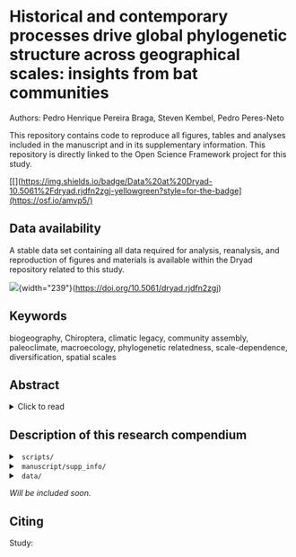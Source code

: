 # Historical and contemporary processes drive global phylogenetic structure across geographical scales: insights from bat communities

Authors: Pedro Henrique Pereira Braga, Steven Kembel, Pedro Peres-Neto

This repository contains code to reproduce all figures, tables and analyses included in the manuscript and in its supplementary information. This repository is directly linked to the Open Science Framework project for this study.

[[](https://img.shields.io/badge/Data%20at%20Dryad-10.5061%2Fdryad.rjdfn2zgj-yellowgreen?style=for-the-badge](https://osf.io/amvp5/)

## Data availability

A stable data set containing all data required for analysis, reanalysis, and reproduction of figures and materials is available within the Dryad repository related to this study.

![](https://img.shields.io/badge/Dryad-10.5061%252Fdryad.rjdfn2zgj-yellowgreen?style=for-the-badge&logo=dryad.svg){width="239"}(<https://doi.org/10.5061/dryad.rjdfn2zgj>)

## Keywords

biogeography, Chiroptera, climatic legacy, community assembly, paleoclimate, macroecology, phylogenetic relatedness, scale-dependence, diversification, spatial scales

## Abstract

<details>

<summary>Click to read</summary>

### Aim

Patterns of evolutionary relatedness among co-occurring species are driven by scale-dependent contemporary and historical processes. Yet, we still lack a detailed understanding of how these drivers impact the phylogenetic structure of biological communities. Here, we focused on bats -- one of the most speciose and vagile groups of mammals -- and test the predictions of three general biogeographical hypotheses that are particularly relevant to understanding how paleoclimatic stability, local diversification rates, and geographical scales shaped their present-day phylogenetic community structure.

### Location

Worldwide, across restrictive spatial extents: global, east-west hemispheres, biogeographical realms, tectonic plates, biomes, and ecoregions.

### Time period

Last Glacial Maximum (\~22,000 years ago) to present.

### Major taxa studied

Bats (Chiroptera).

### Methods

We estimated bat phylogenetic community structure across restrictive geographical extents and modelled it as a function of paleoclimatic stability, and *in situ* net diversification rates.

### Results

Limiting species pools from broader to local spatial scales Limiting geographical extents from larger to smaller scales strongly changed the phylogenetic structure of bat communities. The magnitude of these effects is less noticeable in the western hemisphere, where frequent among-realm biota interchange could have been maintained through bats adaptive traits. Highly phylogenetically related bat communities are generally more common in regions that changed less in climate since the last glacial maximum, supporting the expectation that stable climates allow for increased phylogenetic clustering. Finally, increased *in situ* net diversification rates are associated with greater phylogenetic clustering in bat communities.

### Main conclusions

We show that the worldwide phylogenetic structure of bat assemblages varies as a function of geographical extents, dispersal barriers, paleoclimatic stability and in situ diversification. The integrative framework used in our study, which can be applied to other taxonomic groups, has proven useful to not only explain the evolutionary dynamics of community assembly, but could also help tackle questions related to scale-dependence in community ecology and biogeography.

</details>

## Description of this research compendium

<details>

<summary><code> scripts/ </code></summary>

-   `S0_fun_BAMM.diversification.rate.estimation.R`: Function to configure BAMM diversification rate estimation files;
-   `S0_fun_bootstrap_logit_GLM_uncondition_quant.R`: Functions to compute and extract logistic regression coefficients;
-   `S0_fun_CommWeightedMeans.R`: Function to compute community weighted means;
-   `S0_fun_ggplot_theme_map.R`: Function to define `ggplot` theme for Figure 1;
-   `S0_fun_make_grid_sf.R`: Function to create a cell-grid over a shapefile of the world containing polygon layers;
-   `S0_fun_match_phylo_comm.R`: Function to match the species tips of a phylogenetic tree to a community matrix containing species occurrences across sites;
-   `S0_fun_ses.opt.rarefaction.phylostr.R`: Functions to compute the phylogenetic relatedness of communities using the traditional and a rarefaction approach based on the standardized effect sizes of mean phylogenetic pairwise and mean nearest taxon distances;
-   `S0_fun_ses.phylostr_non_parallelized_alternatives.R`: Function that implements expanded grids to calculate the standardized effect size for mean phylogenetic pairwise distances and mean nearest taxon distances (based on `PhyloMeasures::mpd.query()` and `PhyloMeasures::mntd.query()`);
-   `S0_fun_ses.phylostr.query.sf.R`: Functions that implements `PhyloMeasures::mpd.query()` and `PhyloMeasures::mntd.query()` within the framework of `picante::ses.mpd()` and `picante::ses.mntd()` to allow for faster parallel computation using SNOW/snowfall;
-   `S0_fun_sf.ses.phylostr.R`: Functions that modify `picante::ses.mpd()` and `picante::ses.mntd()` to allow for parallel computation using SNOW/snowfall;
-   `S0_HypothesesRepresentationFigures.R`: Routine to simulate and generate the figures that represent the hypotheses being tested and that are inserted within Table 1;
-   `S00_REnvironmentPreparation.R`: Routine to prepare (install and load packages) the R environment for analysis and reanalysis of the data in this study;
-   `S1a_50KM_DatasetPreparation.R`: Routine to prepare the geographical data set for this study;
-   `S1b_Chiroptera_Comm_Phylo_DatasetPreparation.R`: Routine to prepare the community presence absence data, the phylogenetic relationship hypothesis and the maximum crade credibility tree used in our study;
-   `S1c_Climate_Contemp_LGM_DatasetPreparation.R`: Routine to prepare the contemporary climatic, paleoclimatic data, and climatic legacies;
-   `S2a_PhyloStr_SamplingPool_MPD_MNTD_mod.ses.mpd.query.sf.R`: Routine to apply a null-model framework to compute the phylogenetic structure of communities across a gradient of restrictive geographical extents;\
-   `S2b_Summary_Statistics_NRI_NTI_Table_S2.1.R`: Code to summarise statistics for the phylogenetic structure of communities, and to create Table S2.1;
-   `S2c_mergePhyloStructure_rmanova_rmmcp_Table_S2.2.R`: Code to merge data on community phylogenetic structure, perform robust repeated measurement analyses of variance, and create Table S2.2.;
-   `S2d_PhyloStr_SamplingPool_MPD_MNTD_P_Z_Combining_Figure_2.R`: Code to perform Stouffer's meta-analytic probability combination tests on the probabilities from the computations of indices for community phylogenetic relatedness;
-   `S2e_PhyloStr_SamplingPool_MPD_MNTD_PhyloSamples.R`: Routine to apply a null-model framework to compute the phylogenetic structure of communities across a gradient of restrictive geographical extents across phylogenetic trees randomly sampled from the phylogenetic relationship hypothesis used in this study;
-   `S2f_PhyloStr_SamplingPool_MPD_MNTD_Fixed_Rarefaction.R`: Routine to perform a rarefaction-based adjustment for biases introduced by differences in sizes of species richness under the null-model framework to compute the phylogenetic structure of communities across a gradient of restrictive geographical extents across phylogenetic trees. This code allows for the selection of fixed species richness across all communities;
-   `S2g_PhyloStr_SamplingPool_MPD_MNTD_Relative_Rarefaction.R`: Routine to perform a rarefaction-based adjustment for biases introduced by differences in sizes of species richness under the null-model framework to compute the phylogenetic structure of communities across a gradient of restrictive geographical extents across phylogenetic trees. This routine allows for the selection of relative species richness across all communities;
-   `S2h_PhyloStr_SamplingPool_MPD_MNTD_Relative_Min_Size_Rarefaction.R`: Routine to perform a rarefaction-based adjustment for biases introduced by differences in sizes of species richness under the null-model framework to compute the phylogenetic structure of communities across a gradient of restrictive geographical extents across phylogenetic trees. Here, the bias is adjusted by repeatedly randomly subsampling (rarefying) any given local community matrix to have the same number of species as the immediately inferior nested geographical extent;
-   `S2i_PhyloStr_SamplingPool_Representation_Map_Figure_1.R`: Code to represent community phylogenetic structure calculated for several geographical scales into maps, creating Figure 1;
-   `S3a_BAMM_netDiv_rate_estimation.R`: Code to generate the control file, assess and estimate net diversification rates for each species using Bayesian Analyses for Macroevolutionary Mixtures using the maximum crade credibility tree computed from the phylogenetic hypothesis used here;
-   `S3b_BAMM_netDiv_rate_estimation_PhyloSamples.R`: Code to generate the control file, assess and estimate net diversification rates for each species using Bayesian Analyses for Macroevolutionary Mixtures for phylogenetic trees randomly sampled from the phylogenetic hypothesis used in this study;
-   `S3c_samplingProbabilities_Table_S2.3.R`: Code to compute sampling probabilities within the phylogenetic hypothesis used in this study, and to create Table S2.3;
-   `S4a_CWM_netDiv.R`: Code to compute weighted means for diversification rates across all communities;
-   `S4b_CWM_netDiv_PhyloSamples.R`: Code to compute average weighted means for diversification rates across all communities that were obtained for each phylogenetic tree randomly sampled for the phylogenetic hypothesis used in this study;
-   `S5_PhyloStr_Descriptive_Quantiles_Figures_3_4.R`: Code to plot the mean phylogenetic relatedness of bat communities (for both NRI and NTI) across each percentile of the predictor variables of interest (i.e., historical change in temperature, historical change in precipitation and in situ net diversification rates), and generate Figures 3 and 4;
-   `S6_PhyloStr_Logistic_Bootstrap_Quantiles_Figure_5_Table_2.R`: Code to applu conditionally unbiased bounded influence robust logistic regressions to test how changes in historical climatic stability and in situ diversification rates independently increased (or decreased) the likelihood of a community being composed of highly phylogenetically related species. This code creates Figure 5 and Table 2;
-   `S7a_CHELSA_TraCE21k_download.R`: Code to download and decompress climatic data from CHELSA covering the current period until 22,000 years ago, in intervals of 500 years;
-   `S7b_CHELSA_TraCE21k_VoCC_extract.R`: Code to calculate gradient-based change velocities in temperature and in precipitation from the LGM to the contemporary period and assessed how they influenced the phylogenetic relatedness of bat communities across geographical scales.

</details>

<details>

<summary><code> manuscript/supp_info/ </code></summary>

</details>

<details>

<summary><code> data/ </code></summary>

</details>

*Will be included soon.*

## Citing

Study:
